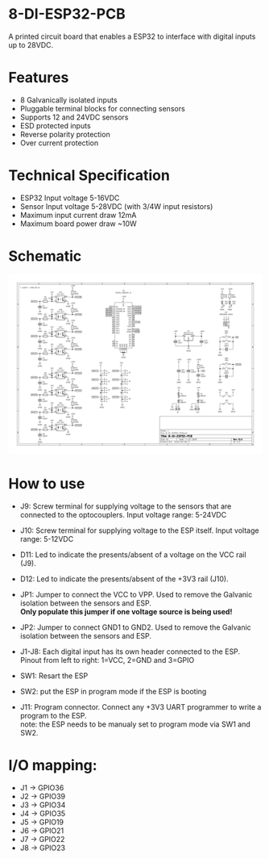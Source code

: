 # 8-DI-ESP32-PCB
A printed circuit board that enables a ESP32 to interface with digital inputs up to 28VDC.

# Features
- 8 Galvanically isolated inputs
- Pluggable terminal blocks for connecting sensors
- Supports 12 and 24VDC sensors
- ESD protected inputs
- Reverse polarity protection
- Over current protection

# Technical Specification
- ESP32 Input voltage 5-16VDC
- Sensor Input voltage 5-28VDC (with 3/4W input resistors)
- Maximum input current draw 12mA
- Maximum board power draw ~10W

# Schematic
![Schematic](/Schematic.png)  

# How to use
- J9: Screw terminal for supplying voltage to the sensors that are connected to the optocouplers. Input voltage range: 5-24VDC
- J10: Screw terminal for supplying voltage to the ESP itself. Input voltage range: 5-12VDC

- D11: Led to indicate the presents/absent of a voltage on the VCC rail (J9).
- D12: Led to indicate the presents/absent of the +3V3 rail (J10).

- JP1: Jumper to connect the VCC to VPP. Used to remove the Galvanic isolation between the sensors and ESP.  
**Only populate this jumper if one voltage source is being used!**
- JP2: Jumper to connect GND1 to GND2. Used to remove the Galvanic isolation between the sensors and ESP.

- J1-J8: Each digital input has its own header connected to the ESP. Pinout from left to right: 1=VCC, 2=GND and 3=GPIO

- SW1: Resart the ESP
- SW2: put the ESP in program mode if the ESP is booting

- J11: Program connector. Connect any +3V3 UART programmer to write a program to the ESP.  
note: the ESP needs to be manualy set to program mode via SW1 and SW2.

# I/O mapping:  
- J1 -> GPIO36
- J2 -> GPIO39
- J3 -> GPIO34
- J4 -> GPIO35
- J5 -> GPIO19
- J6 -> GPIO21
- J7 -> GPIO22
- J8 -> GPIO23
